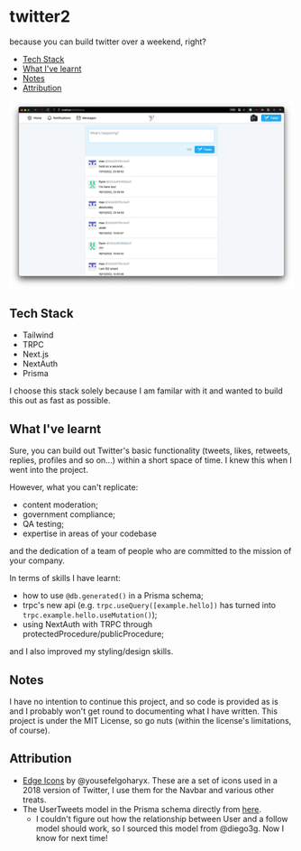 # twitter2

because you can build twitter over a weekend, right?

- [Tech Stack](#tech-stack)
- [What I've learnt](#what-ive-learnt)
- [Notes](#notes)
- [Attribution](#attribution)

![](./examples/screenshot1.png)

## Tech Stack

- Tailwind
- TRPC
- Next.js
- NextAuth
- Prisma

I choose this stack solely because I am familar with it and wanted to build this out as fast as possible.

## What I've learnt

Sure, you can build out Twitter's basic functionality (tweets, likes, retweets, replies, profiles and so on...) within a short space of time. I knew this when I went into the project.

However, what you can't replicate:

- content moderation;
- government compliance;
- QA testing;
- expertise in areas of your codebase

and the dedication of a team of people who are committed to the mission of your company.

In terms of skills I have learnt:

- how to use `@db.generated()` in a Prisma schema;
- trpc's new api (e.g. `trpc.useQuery([example.hello])` has turned into `trpc.example.hello.useMutation()`);
- using NextAuth with TRPC through protectedProcedure/publicProcedure;

and I also improved my styling/design skills.

## Notes

I have no intention to continue this project, and so code is provided as is and I probably won't get round to documenting what I have written. This project is under the MIT License, so go nuts (within the license's limitations, of course).

## Attribution

- [Edge Icons](https://github.com/yousefelgoharyx/edge-icons) by @yousefelgoharyx. These are a set of icons used in a 2018 version of Twitter, I use them for the Navbar and various other treats.
- The UserTweets model in the Prisma schema directly from [here](https://github.com/diego3g/node-prisma-twitter/blob/master/prisma/schema.prisma).
  - I couldn't figure out how the relationship between User and a follow model should work, so I sourced this model from @diego3g. Now I know for next time!
